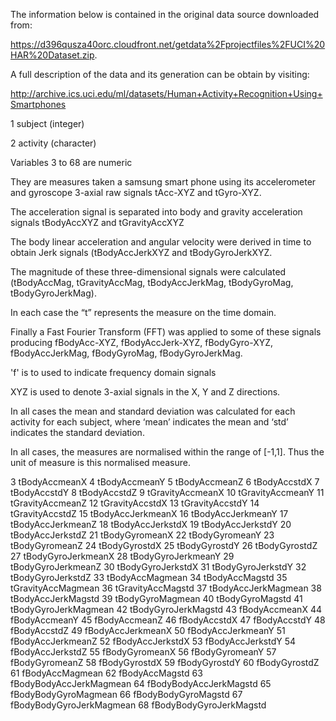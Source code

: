 The information below is contained in the original data source downloaded from: 

https://d396qusza40orc.cloudfront.net/getdata%2Fprojectfiles%2FUCI%20HAR%20Dataset.zip.  

A full description of the data and its generation can be obtain by visiting: 

http://archive.ics.uci.edu/ml/datasets/Human+Activity+Recognition+Using+Smartphones

 
1 subject (integer)


2 activity (character)

Variables 3 to 68 are numeric
 

They are measures taken a samsung smart phone using its accelerometer and gyroscope 3-axial raw signals tAcc-XYZ and tGyro-XYZ. 

The acceleration signal is separated into body and gravity acceleration signals tBodyAccXYZ and tGravityAccXYZ 

The body linear acceleration and angular velocity were derived in time to obtain Jerk signals (tBodyAccJerkXYZ and tBodyGyroJerkXYZ.

The magnitude of these three-dimensional signals were calculated (tBodyAccMag, tGravityAccMag, tBodyAccJerkMag, tBodyGyroMag, tBodyGyroJerkMag). 

In each case the “t” represents the measure on the time domain.

Finally a Fast Fourier Transform (FFT) was applied to some of these signals producing fBodyAcc-XYZ, fBodyAccJerk-XYZ, fBodyGyro-XYZ, fBodyAccJerkMag, fBodyGyroMag, fBodyGyroJerkMag.  

'f' is to used to indicate frequency domain signals
 
XYZ is used to denote 3-axial signals in the X, Y and Z directions.

In all cases the mean and standard deviation was calculated for each activity for each subject, where ‘mean’ indicates the mean and ‘std’ indicates the standard deviation. 

In all cases, the measures are normalised within the range of [-1,1].  Thus the unit of measure is this normalised measure. 

3 tBodyAccmeanX
4 tBodyAccmeanY
5 tBodyAccmeanZ
6 tBodyAccstdX
7 tBodyAccstdY
8 tBodyAccstdZ
9 tGravityAccmeanX
10 tGravityAccmeanY
11 tGravityAccmeanZ
12 tGravityAccstdX
13 tGravityAccstdY
14 tGravityAccstdZ
15 tBodyAccJerkmeanX
16 tBodyAccJerkmeanY
17 tBodyAccJerkmeanZ
18 tBodyAccJerkstdX
19 tBodyAccJerkstdY
20 tBodyAccJerkstdZ
21 tBodyGyromeanX
22 tBodyGyromeanY
23 tBodyGyromeanZ
24 tBodyGyrostdX
25 tBodyGyrostdY
26 tBodyGyrostdZ
27 tBodyGyroJerkmeanX
28 tBodyGyroJerkmeanY
29 tBodyGyroJerkmeanZ
30 tBodyGyroJerkstdX
31 tBodyGyroJerkstdY
32 tBodyGyroJerkstdZ
33 tBodyAccMagmean
34 tBodyAccMagstd
35 tGravityAccMagmean
36 tGravityAccMagstd
37 tBodyAccJerkMagmean
38 tBodyAccJerkMagstd
39 tBodyGyroMagmean
40 tBodyGyroMagstd
41 tBodyGyroJerkMagmean
42 tBodyGyroJerkMagstd
43 fBodyAccmeanX
44 fBodyAccmeanY
45 fBodyAccmeanZ
46 fBodyAccstdX
47 fBodyAccstdY
48 fBodyAccstdZ
49 fBodyAccJerkmeanX
50 fBodyAccJerkmeanY
51 fBodyAccJerkmeanZ
52 fBodyAccJerkstdX
53 fBodyAccJerkstdY
54 fBodyAccJerkstdZ
55 fBodyGyromeanX
56 fBodyGyromeanY
57 fBodyGyromeanZ
58 fBodyGyrostdX
59 fBodyGyrostdY
60 fBodyGyrostdZ
61 fBodyAccMagmean
62 fBodyAccMagstd
63 fBodyBodyAccJerkMagmean
64 fBodyBodyAccJerkMagstd
65 fBodyBodyGyroMagmean
66 fBodyBodyGyroMagstd
67 fBodyBodyGyroJerkMagmean
68 fBodyBodyGyroJerkMagstd
